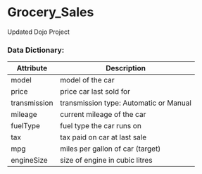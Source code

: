 # Grocery_Sales
 Updated Dojo Project



### **Data Dictionary:**

**Attribute** | **Description**  
--- | ---
model | model of the car
price | price car last sold for
transmission | transmission type: Automatic or Manual
mileage | current mileage of the car
fuelType | fuel type the car runs on
tax | tax paid on car at last sale
mpg | miles per gallon of car (target)
engineSize | size of engine in cubic litres
